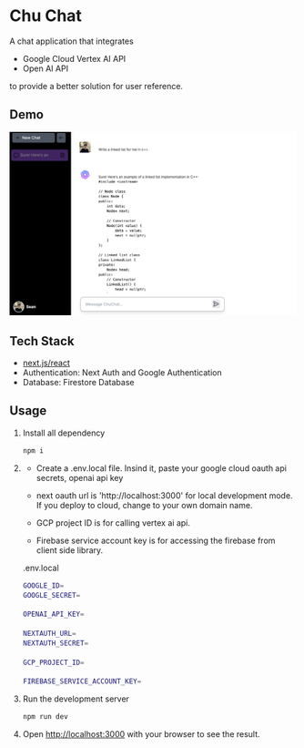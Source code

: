 # Chu Chat

A chat application that integrates 

- Google Cloud Vertex AI API
- Open AI API

to provide a better solution for user reference.

## Demo

![demo1-img](./public/assets/images/demo1.png)

## Tech Stack

- [next.js/react](https://nextjs.org/)
- Authentication: Next Auth and Google Authentication
- Database: Firestore Database

## Usage

1. Install all dependency

    ```bash
    npm i
    ```

2.
    - Create a .env.local file. Insind it, paste your google cloud oauth api secrets, openai api key

    - next oauth url is 'http://localhost:3000' for local development mode. If you deploy to cloud, change to your own domain name.

    - GCP project ID is for calling vertex ai api.

    - Firebase service account key is for accessing the firebase from client side library.

    .env.local

    ```bash
    GOOGLE_ID=
    GOOGLE_SECRET=

    OPENAI_API_KEY=

    NEXTAUTH_URL=
    NEXTAUTH_SECRET=

    GCP_PROJECT_ID=
    
    FIREBASE_SERVICE_ACCOUNT_KEY=
    ```

3. Run the development server

    ```bash
    npm run dev
    ```

4. Open [http://localhost:3000](http://localhost:3000) with your browser to see the result.
